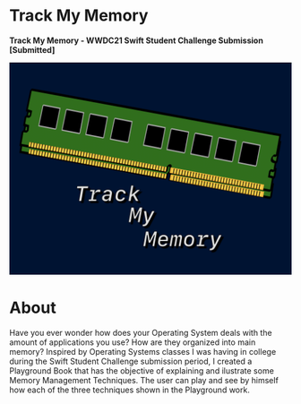 # Track My Memory
**Track My Memory - WWDC21 Swift Student Challenge Submission [Submitted]**

![](https://github.com/DiegoHSO/TrackMyMemory/blob/main/PlaygroundCover.png)

# About

Have you ever wonder how does your Operating System deals with the amount of applications you use? How are they organized into main memory? Inspired by Operating Systems classes I was having in college during the Swift Student Challenge submission period, I created a Playground Book that has the objective of explaining and ilustrate some Memory Management Techniques. The user can play and see by himself how each of the three techniques shown in the Playground work.

<!--# Demo -->
